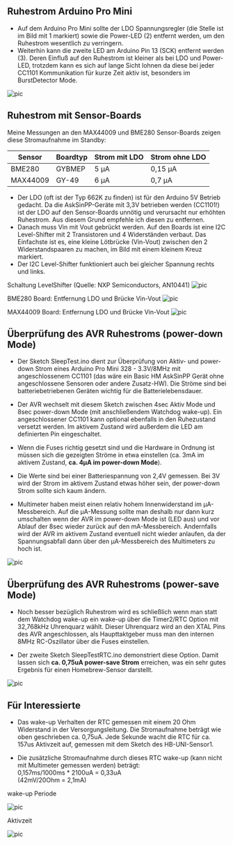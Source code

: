 
## Ruhestrom Arduino Pro Mini

- Auf dem Arduino Pro Mini sollte der LDO Spannungsregler (die Stelle ist im Bild mit 1 markiert) sowie die Power-LED (2) entfernt werden, um den Ruhestrom wesentlich zu verringern.
- Weiterhin kann die zweite LED am Arduino Pin 13 (SCK) entfernt werden (3). Deren Einfluß auf den Ruhestrom ist kleiner als bei LDO und Power-LED, trotzdem kann es sich auf lange Sicht lohnen da diese bei jeder CC1101 Kommunikation für kurze Zeit aktiv ist, besonders im BurstDetector Mode.

![pic](Images/ProMini_LDO.jpg)


## Ruhestrom mit Sensor-Boards

Meine Messungen an den MAX44009 und BME280 Sensor-Boards zeigen diese Stromaufnahme im Standby:

| Sensor | Boardtyp | Strom mit LDO | Strom ohne LDO |
| --- | --- | --- | --- |
| BME280 | GYBMEP | 5 µA | 0,15 µA |
| MAX44009 | GY-49 | 6 µA | 0,7 µA |

- Der LDO (oft ist der Typ 662K zu finden) ist für den Arduino 5V Betrieb gedacht. Da die AskSinPP-Geräte mit 3,3V betrieben werden (CC1101!) ist der LDO auf den Sensor-Boards unnötig und verursacht nur erhöhten Ruhestrom. Aus diesem Grund empfehle ich diesen zu entfernen.
- Danach muss Vin mit Vout gebrückt werden. Auf den Boards ist eine I2C Level-Shifter mit 2 Transistoren und 4 Widerständen verbaut.
Das Einfachste ist es, eine kleine Lötbrücke (Vin-Vout) zwischen den 2 Widerstandspaaren zu machen, im Bild mit einem kleinem Kreuz markiert.
- Der I2C Level-Shifter funktioniert auch bei gleicher Spannung rechts und links.

Schaltung LevelShifter (Quelle: NXP Semiconductors, AN10441)
![pic](Images/I2C_LevelShifter.png)

BME280 Board: Entfernung LDO und Brücke Vin-Vout
![pic](Images/GYBMEP_LDO.jpg)

MAX44009 Board: Entfernung LDO und Brücke Vin-Vout
![pic](Images/GY-49_LDO.jpg)


## Überprüfung des AVR Ruhestroms (power-down Mode)

- Der Sketch SleepTest.ino dient zur Überprüfung von Aktiv- und power-down Strom eines Arduino Pro Mini 328 - 3.3V/8MHz mit angeschlossenem CC1101 (das wäre ein Basic HM AskSinPP Gerät ohne angeschlossene Sensoren oder andere Zusatz-HW). Die Ströme sind bei batteriebetriebenen Geräten wichtig für die Batterielebensdauer.

- Der AVR wechselt mit diesem Sketch zwischen 4sec Aktiv Mode und 8sec power-down Mode (mit anschließendem Watchdog wake-up). Ein angeschlossener CC1101 kann optional ebenfalls in den Ruhezustand versetzt werden. Im aktivem Zustand wird außerdem die LED am definierten Pin eingeschaltet.

- Wenn die Fuses richtig gesetzt sind und die Hardware in Ordnung ist müssen sich die gezeigten Ströme in etwa einstellen (ca. 3mA im aktivem Zustand, **ca. 4µA im power-down Mode**).<br>

- Die Werte sind bei einer Batteriespannung von 2,4V gemessen. Bei 3V wird der Strom im aktivem Zustand etwas höher sein, der power-down Strom sollte sich kaum ändern.

- Multimeter haben meist einen relativ hohem Innenwiderstand im µA-Messbereich. Auf die µA-Messung sollte man deshalb nur dann kurz umschalten wenn der AVR im power-down Mode ist (LED aus) und vor Ablauf der 8sec wieder zurück auf den mA-Messbereich. Andernfalls wird der AVR im aktivem Zustand eventuell nicht wieder anlaufen, da der Spannungsabfall dann über den µA-Messbereich des Multimeters zu hoch ist.

![pic](Images/SleepTest.jpg)


## Überprüfung des AVR Ruhestroms (power-save Mode)

- Noch besser bezüglich Ruhestrom wird es schließlich wenn man statt dem Watchdog wake-up ein wake-up über die Timer2/RTC Option mit 32,768kHz Uhrenquarz wählt. Dieser Uhrenquarz wird an den XTAL Pins des AVR angeschlossen, als Haupttaktgeber muss man den internen 8MHz RC-Oszillator über die Fuses einstellen.

- Der zweite Sketch SleepTestRTC.ino demonstriert diese Option. Damit lassen sich **ca. 0,75uA power-save Strom** erreichen, was ein sehr gutes Ergebnis für einen Homebrew-Sensor darstellt.

![pic](Images/SleepTestRTC.jpg)


## Für Interessierte

- Das wake-up Verhalten der RTC gemessen mit einem 20 Ohm Widerstand in der Versorgungsleitung. Die Stromaufnahme beträgt wie oben geschrieben ca. 0,75uA. Jede Sekunde wacht die RTC für ca. 157us Aktivzeit auf, gemessen mit dem Sketch des HB-UNI-Sensor1.

- Die zusätzliche Stromaufnahme durch dieses RTC wake-up (kann nicht mit Multimeter gemessen werden) beträgt:<br>
0,157ms/1000ms * 2100uA = 0,33uA<br>
(42mV/20Ohm = 2,1mA)

wake-up Periode

![pic](Images/RTC_Wakeup_Period.png)

Aktivzeit

![pic](Images/RTC_Wakeup_Pulse.png)
